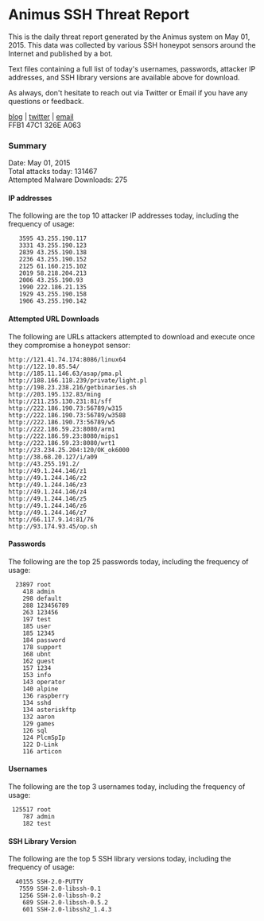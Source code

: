 # Animus SSH Threat Report

This is the daily threat report generated by the Animus system on May 01, 2015. This data was collected by various SSH honeypot sensors around the Internet and published by a bot.  

Text files containing a full list of today's usernames, passwords, attacker IP addresses, and SSH library versions are available above for download.  

As always, don't hesitate to reach out via Twitter or Email if you have any questions or feedback.  

[blog](http://morris.guru) | [twitter](https://twitter.com/andrew___morris) | [email](mailto:andrew@morris.guru)  
FFB1 47C1 326E A063  

### Summary

Date: May 01, 2015  
Total attacks today: 131467  
Attempted Malware Downloads: 275 

#### IP addresses
The following are the top 10 attacker IP addresses today, including the frequency of usage:
```
   3595 43.255.190.117
   3331 43.255.190.123
   2839 43.255.190.138
   2236 43.255.190.152
   2125 61.160.215.102
   2019 58.218.204.213
   2006 43.255.190.93
   1990 222.186.21.135
   1929 43.255.190.158
   1906 43.255.190.142
```

#### Attempted URL Downloads
The following are URLs attackers attempted to download and execute once they compromise a honeypot sensor:
```
http://121.41.74.174:8086/linux64
http://122.10.85.54/
http://185.11.146.63/asap/pma.pl
http://188.166.118.239/private/light.pl
http://198.23.238.216/getbinaries.sh
http://203.195.132.83/ming
http://211.255.130.231:81/sff
http://222.186.190.73:56789/w315
http://222.186.190.73:56789/w3588
http://222.186.190.73:56789/w5
http://222.186.59.23:8080/arm1
http://222.186.59.23:8080/mips1
http://222.186.59.23:8080/wrt1
http://23.234.25.204:120/OK_ok6000
http://38.68.20.127/i/a09
http://43.255.191.2/
http://49.1.244.146/z1
http://49.1.244.146/z2
http://49.1.244.146/z3
http://49.1.244.146/z4
http://49.1.244.146/z5
http://49.1.244.146/z6
http://49.1.244.146/z7
http://66.117.9.14:81/76
http://93.174.93.45/op.sh
```

#### Passwords
The following are the top 25 passwords today, including the frequency of usage:
```
  23897 root
    418 admin
    298 default
    288 123456789
    263 123456
    197 test
    185 user
    185 12345
    184 password
    178 support
    168 ubnt
    162 guest
    157 1234
    153 info
    143 operator
    140 alpine
    136 raspberry
    134 sshd
    134 asteriskftp
    132 aaron
    129 games
    126 sql
    124 PlcmSpIp
    122 D-Link
    116 articon
```

#### Usernames
The following are the top 3 usernames today, including the frequency of usage:
```
 125517 root
    787 admin
    182 test
```

#### SSH Library Version
The following are the top 5 SSH library versions today, including the frequency of usage:
```
  40155 SSH-2.0-PUTTY
   7559 SSH-2.0-libssh-0.1
   1256 SSH-2.0-libssh-0.2
    689 SSH-2.0-libssh-0.5.2
    601 SSH-2.0-libssh2_1.4.3
```
